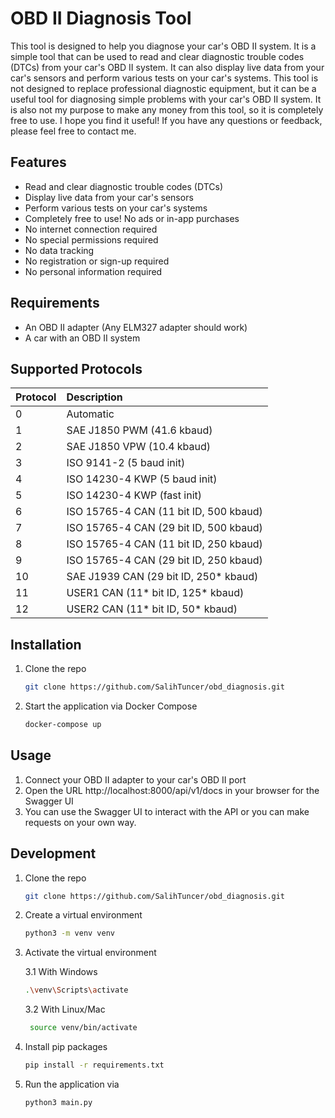 # OBD II Diagnosis Tool

This tool is designed to help you diagnose your car's OBD II system. It is a simple tool that can be used to read and
clear diagnostic trouble codes (DTCs) from your car's OBD II system. It can also display live data from your car's
sensors and perform various tests on your car's systems. This tool is not designed to replace professional diagnostic
equipment, but it can be a useful tool for diagnosing simple problems with your car's OBD II system. It is also not my
purpose to make any money from this tool, so it is completely free to use. I hope you find it useful! If you have any
questions or feedback, please feel free to contact me.

## Features

- Read and clear diagnostic trouble codes (DTCs)
- Display live data from your car's sensors
- Perform various tests on your car's systems
- Completely free to use! No ads or in-app purchases
- No internet connection required
- No special permissions required
- No data tracking
- No registration or sign-up required
- No personal information required

## Requirements

- An OBD II adapter (Any ELM327 adapter should work)
- A car with an OBD II system

## Supported Protocols

| Protocol | Description                            |
|:---------|:---------------------------------------| 
| 0        | Automatic                              |
| 1        | SAE J1850 PWM (41.6 kbaud)             |
| 2        | SAE J1850 VPW (10.4 kbaud)             |
| 3        | ISO 9141-2 (5 baud init)               |
| 4        | ISO 14230-4 KWP (5 baud init)          |
| 5        | ISO 14230-4 KWP (fast init)            |
| 6        | ISO 15765-4 CAN (11 bit ID, 500 kbaud) |
| 7        | ISO 15765-4 CAN (29 bit ID, 500 kbaud) |
| 8        | ISO 15765-4 CAN (11 bit ID, 250 kbaud) |
| 9        | ISO 15765-4 CAN (29 bit ID, 250 kbaud) |
| 10       | SAE J1939 CAN (29 bit ID, 250* kbaud)  |
| 11       | USER1 CAN (11* bit ID, 125* kbaud)     |
| 12       | USER2 CAN (11* bit ID, 50* kbaud)      |

## Installation

1. Clone the repo
   ```sh
   git clone https://github.com/SalihTuncer/obd_diagnosis.git
   ```
2. Start the application via Docker Compose
   ```sh
   docker-compose up
   ```

## Usage

1. Connect your OBD II adapter to your car's OBD II port
2. Open the URL http://localhost:8000/api/v1/docs in your browser for the Swagger UI
3. You can use the Swagger UI to interact with the API or you can make requests on your own way.

## Development

1. Clone the repo
   ```sh
   git clone https://github.com/SalihTuncer/obd_diagnosis.git
   ```
2. Create a virtual environment
   ```sh
   python3 -m venv venv
   ```
3. Activate the virtual environment

   3.1 With Windows
   ```sh
   .\venv\Scripts\activate
   ```

   3.2 With Linux/Mac
   ```sh
    source venv/bin/activate
   ```

4. Install pip packages
   ```sh
   pip install -r requirements.txt
   ```

5. Run the application via
   ```sh
   python3 main.py 
   ```
   